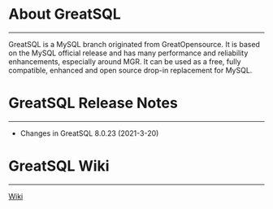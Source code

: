 # About GreatSQL

--- 

GreatSQL is a MySQL branch originated from GreatOpensource.
It is based on the MySQL official release and has many performance and reliability enhancements, especially around MGR.
It can be used as a free, fully compatible, enhanced and open source drop-in replacement for MySQL.

# GreatSQL Release Notes
---
- Changes in GreatSQL 8.0.23 (2021-3-20) 

# GreatSQL Wiki
---

[Wiki](https://gitee.com/GreatSQL/GreatSQL/wikis)
